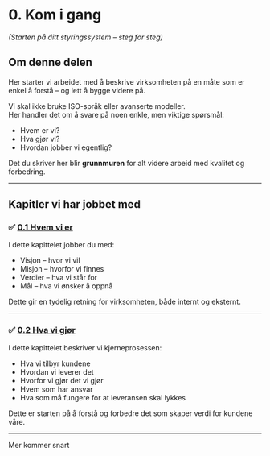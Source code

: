 # 0. Kom i gang  
*(Starten på ditt styringssystem – steg for steg)*

## Om denne delen

Her starter vi arbeidet med å beskrive virksomheten på en måte som er enkel å forstå – og lett å bygge videre på.

Vi skal ikke bruke ISO-språk eller avanserte modeller.  
Her handler det om å svare på noen enkle, men viktige spørsmål:

- Hvem er vi?
- Hva gjør vi?
- Hvordan jobber vi egentlig?

Det du skriver her blir **grunnmuren** for alt videre arbeid med kvalitet og forbedring.

---

## Kapitler vi har jobbet med

### ✅ [0.1 Hvem vi er](0.1%20Hvem%20vi%20er/README.md)  
I dette kapittelet jobber du med:
- Visjon – hvor vi vil
- Misjon – hvorfor vi finnes
- Verdier – hva vi står for
- Mål – hva vi ønsker å oppnå

Dette gir en tydelig retning for virksomheten, både internt og eksternt.

---

### ✅ [0.2 Hva vi gjør](02%20Hva%20vi%20gj%C3%B8r/README.md)  
I dette kapittelet beskriver vi kjerneprosessen:
- Hva vi tilbyr kundene
- Hvordan vi leverer det
- Hvorfor vi gjør det vi gjør
- Hvem som har ansvar
- Hva som må fungere for at leveransen skal lykkes

Dette er starten på å forstå og forbedre det som skaper verdi for kundene våre.

---

Mer kommer snart

